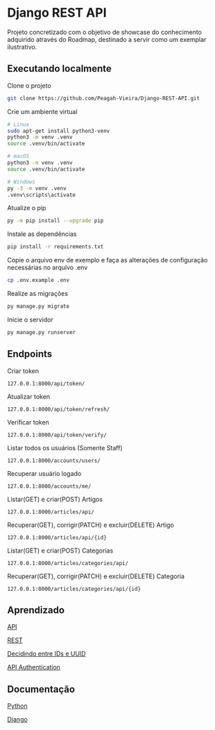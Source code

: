 # Django REST API

Projeto concretizado com o objetivo de showcase do conhecimento adquirido através do Roadmap, destinado a servir como um exemplar ilustrativo.

## Executando localmente

Clone o projeto

```bash
git clone https://github.com/Peagah-Vieira/Django-REST-API.git
```

Crie um ambiente virtual

```bash
# Linux
sudo apt-get install python3-venv
python3 -m venv .venv
source .venv/bin/activate

# macOS
python3 -m venv .venv
source .venv/bin/activate

# Windows
py -3 -m venv .venv
.venv\scripts\activate
```

Atualize o pip

```bash
py -m pip install --upgrade pip
```

Instale as dependências

```bash
pip install -r requirements.txt
```

Copie o arquivo env de exemplo e faça as alterações de configuração necessárias no arquivo .env

```bash
cp .env.example .env
```

Realize as migrações

```bash
py manage.py migrate
```

Inicie o servidor

```bash
py manage.py runserver
```

## Endpoints

Criar token

```
127.0.0.1:8000/api/token/
```

Atualizar token

```
127.0.0.1:8000/api/token/refresh/
```

Verificar token

```
127.0.0.1:8000/api/token/verify/
```

Listar todos os usuários (Somente Staff)

```
127.0.0.1:8000/accounts/users/
```

Recuperar usuário logado

```
127.0.0.1:8000/accounts/me/
```

Listar(GET) e criar(POST) Artigos

```
127.0.0.1:8000/articles/api/
```

Recuperar(GET), corrigir(PATCH) e excluir(DELETE) Artigo

```
127.0.0.1:8000/articles/api/{id}
```

Listar(GET) e criar(POST) Categorias

```
127.0.0.1:8000/articles/categories/api/
```

Recuperar(GET), corrigir(PATCH) e excluir(DELETE) Categoria

```
127.0.0.1:8000/articles/categories/api/{id}
```

## Aprendizado

[API](https://www.linkedin.com/posts/pedro-henrique-vieira-073b62236_desenvolvedorbackend-roadmap-explorandoapis-activity-7094829637951770624-IrZM?utm_source=share&utm_medium=member_desktop)

[REST](https://www.linkedin.com/posts/pedro-henrique-vieira-073b62236_desenvolvedorbackend-roadmap-explorandoapis-activity-7095101433598926848-X-uT?utm_source=share&utm_medium=member_desktop)

[Decidindo entre IDs e UUID](https://www.linkedin.com/posts/pedro-henrique-vieira-073b62236_arquiteturadebancodedados-idsvsuuids-activity-7095502863371542528-OXIB?utm_source=share&utm_medium=member_desktop)

[API Authentication](https://www.linkedin.com/posts/pedro-henrique-vieira-073b62236_desenvolvedorbackend-roadmap-explorandoapis-activity-7096913363972108288-SPjn?utm_source=share&utm_medium=member_desktop)

## Documentação

[Python](https://www.python.org)

[Django](https://www.djangoproject.com)
